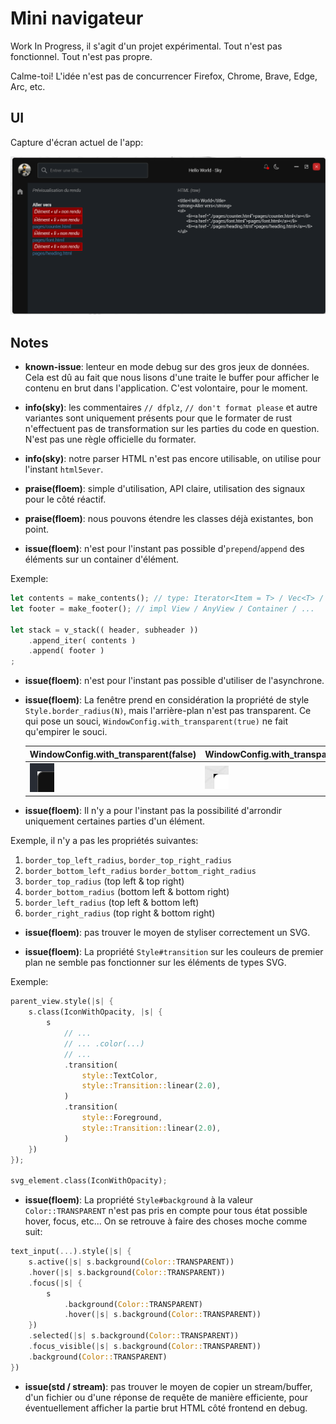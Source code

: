# Mini navigateur

Work In Progress, il s'agit d'un projet expérimental.
Tout n'est pas fonctionnel. Tout n'est pas propre.

Calme-toi! L'idée n'est pas de concurrencer Firefox, Chrome, Brave, Edge, Arc,
etc.

## UI

Capture d'écran actuel de l'app:

![UI](docs/screenshots/ui-current.png?v0.1.0)

## Notes

-   **known-issue**: lenteur en mode debug sur des gros jeux de données. Cela
	est dû au fait que nous lisons d'une traite le buffer pour afficher le
	contenu en brut dans l'application. C'est volontaire, pour le moment.

-   **info(sky)**: les commentaires `// dfplz`, `// don't format please` et
    autre variantes sont uniquement présents pour que le formater de rust
    n'effectuent pas de transformation sur les parties du code en question.
    N'est pas une règle officielle du formater.

-   **info(sky)**: notre parser HTML n'est pas encore utilisable, on utilise
    pour l'instant `html5ever`.

-   **praise(floem)**: simple d'utilisation, API claire, utilisation des signaux
    pour le côté réactif.

-   **praise(floem)**: nous pouvons étendre les classes déjà existantes, bon
    point.

-   **issue(floem)**: n'est pour l'instant pas possible d'`prepend`/`append` des
    éléments sur un container d'élément.

Exemple:

```rs
let contents = make_contents(); // type: Iterator<Item = T> / Vec<T> / ...
let footer = make_footer(); // impl View / AnyView / Container / ...

let stack = v_stack(( header, subheader ))
	.append_iter( contents )
	.append( footer )
;
```

-   **issue(floem)**: n'est pour l'instant pas possible d'utiliser de
    l'asynchrone.

-   **issue(floem)**: La fenêtre prend en considération la propriété de style
    `Style.border_radius(N)`, mais l'arrière-plan n'est pas transparent. Ce qui
    pose un souci, `WindowConfig.with_transparent(true)` ne fait qu'empirer le
    souci.

    | WindowConfig.with_transparent(false)       | WindowConfig.with_transparent(true)        |
    | ------------------------------------------ | ------------------------------------------ |
    | ![Fenêtre](docs/issues/win-corner-br1.png) | ![Fenêtre](docs/issues/win-corner-br2.png) |

-   **issue(floem)**: Il n'y a pour l'instant pas la possibilité d'arrondir
    uniquement certaines parties d'un élément.

Exemple, il n'y a pas les propriétés suivantes:

1. `border_top_left_radius`, `border_top_right_radius`
2. `border_bottom_left_radius` `border_bottom_right_radius`
3. `border_top_radius` (top left & top right)
4. `border_bottom_radius` (bottom left & bottom right)
5. `border_left_radius` (top left & bottom left)
6. `border_right_radius` (top right & bottom right)

-   **issue(floem)**: pas trouver le moyen de styliser correctement un SVG.

-   **issue(floem)**: La propriété `Style#transition` sur les couleurs de
    premier plan ne semble pas fonctionner sur les éléments de types SVG.

Exemple:

```rs
parent_view.style(|s| {
	s.class(IconWithOpacity, |s| {
		s
			// ...
			// ... .color(...)
			// ...
			.transition(
				style::TextColor,
				style::Transition::linear(2.0),
			)
			.transition(
				style::Foreground,
				style::Transition::linear(2.0),
			)
	})
});

svg_element.class(IconWithOpacity);
```

-   **issue(floem)**: La propriété `Style#background` à la valeur
    `Color::TRANSPARENT` n'est pas pris en compte pour tous état possible
	hover, focus, etc... On se retrouve à faire des choses moche comme suit:

```rs
text_input(...).style(|s| {
	s.active(|s| s.background(Color::TRANSPARENT))
	.hover(|s| s.background(Color::TRANSPARENT))
	.focus(|s| {
		s
			.background(Color::TRANSPARENT)
			.hover(|s| s.background(Color::TRANSPARENT))
	})
	.selected(|s| s.background(Color::TRANSPARENT))
	.focus_visible(|s| s.background(Color::TRANSPARENT))
	.background(Color::TRANSPARENT)
})
```

-   **issue(std / stream)**: pas trouver le moyen de copier un
    stream/buffer, d'un fichier ou d'une réponse de requête de manière
    efficiente, pour éventuellement afficher la partie brut HTML côté
    frontend en debug.
